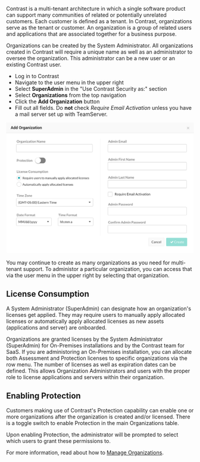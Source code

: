 <!--
title: "Create Organizations"
description: "Creating Organizations within Contrast TeamServer"
tags: "TeamServer organizations license defense protect assess create"
-->

Contrast is a multi-tenant architecture in which a single software product can support many communities of related or potentially unrelated customers. Each customer is defined as a tenant. In Contrast, organizations serve as the tenant or customer. An organization is a group of related users and applications that are associated together for a business purpose. 

Organizations can be created by the System Administrator. All organizations created in Contrast will require a unique name as well as an administrator to oversee the organization. This administrator can be a new user or an existing Contrast user.  

* Log in to Contrast 
* Navigate to the user menu in the upper right 
* Select **SuperAdmin** in the "Use Contrast Security as:" section
* Select **Organizations** from the top navigation
* Click the **Add Organization** button
* Fill out all fields. Do **not** check *Require Email Activation* unless you have a mail server set up with TeamServer.

<a href="assets/images/Create_Org.png" rel="lightbox" title="Add Organization"><img class="thumbnail" src="assets/images/Create_Org.png"/></a>

You may continue to create as many organizations as you need for multi-tenant support. To administor a particular organization, you can access that via the user menu in the upper right by selecting that organization. 

## License Consumption
A System Administrator (SuperAdmin) can designate how an organization's licenses get applied. They may require users to manually apply allocated licenses or automatically apply allocated licenses as new assets (applications and server) are onboarded. 

Organizations are granted licenses by the System Administrator (SuperAdmin) for On-Premises installations and by the Contrast team for SaaS. If you are administoring an On-Premises installation, you can allocate both Assessment and Protection licenses to specific organizations via the row menu. The number of licenses as well as expiration dates can be defined. This allows Organization Administrators and users with the proper role to license applications and servers within their organization.

## Enabling Protection
Customers making use of Contrast's Protection capability can enable one or more organizations after the organization is created and/or licensed. There is a toggle switch to enable Protection in the main Organizations table.

Upon enabling Protection, the administrator will be prompted to select which users to grant these permissions to.

For more information, read about how to [Manage Organizations](tbd). 


